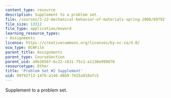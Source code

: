 ```yaml
---
content_type: resource
description: Supplement to a problem set.
file: /courses/3-22-mechanical-behavior-of-materials-spring-2008/09f92f131476a146d8b97425a918afc5_2_2.xls
file_size: 13312
file_type: application/msword
learning_resource_types:
- Assignments
license: https://creativecommons.org/licenses/by-nc-sa/4.0/
ocw_type: OCWFile
parent_title: Assignments
parent_type: CourseSection
parent_uid: a9b26567-6c22-c631-75c1-a1130e999870
resourcetype: Other
title: 'Problem Set #2 Supplement'
uid: 09f92f13-1476-a146-d8b9-7425a918afc5
---
```

Supplement to a problem set.